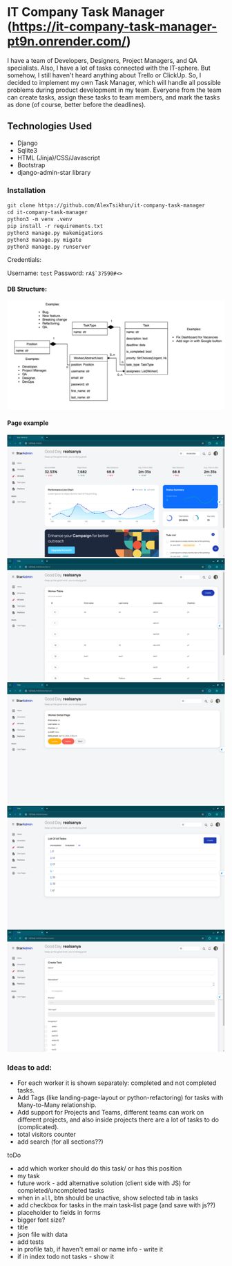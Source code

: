 # IT Company Task Manager (https://it-company-task-manager-pt9n.onrender.com/)
I have a team of Developers, Designers, Project Managers, and QA specialists. 
Also, I have a lot of tasks connected with the IT-sphere. 
But somehow, I still haven't heard anything about Trello or ClickUp. 
So, I decided to implement my own Task Manager, which will handle all 
    possible problems during product development in my team. 
    Everyone from the team can create tasks, assign these tasks to team members,
    and mark the tasks as done (of course, better before the deadlines).


## Technologies Used

- Django
- Sqlite3
- HTML (Jinja)/CSS/Javascript
- Bootstrap
- django-admin-star library

### Installation
```shell
git clone https://github.com/AlexTsikhun/it-company-task-manager
cd it-company-task-manager
python3 -m venv .venv
pip install -r requirements.txt
python3 manage.py makemigations
python3 manage.py migate
python3 manage.py runserver

```

Credentials:

Username: `test`
Password: ```rA$`3?590#<>```

#### DB Structure:
![img.png](images/img.png)


#### Page example
![img.png](images/index.png)
![workers.png](images/workers.png)
![detail_worker.png](images%2Fdetail_worker.png)
![tasks.png](images%2Ftasks.png)
![create_task.png](images%2Fcreate_task.png)

### Ideas to add:

- For each worker it is shown separately: completed and not completed tasks.
- Add Tags (like landing-page-layout or python-refactoring) for tasks with Many-to-Many relationship.
- Add support for Projects and Teams, different teams can work on different projects, and also inside projects there are a lot of tasks to do (complicated).
- total visitors counter
- add search (for all sections??)


toDo
- add which worker should do this task/ or has this position
- my task
- future work - add alternative solution (client side with JS) for completed/uncompleted tasks
- when in `all`, btn should be unactive, show selected tab in tasks
- add checkbox for tasks in the main task-list page (and save with js??)
- placeholder to fields in forms
- bigger font size?
- title
- json file with data 
- add tests
- in profile tab, if haven't email or name info - write it
- if in index todo not tasks - show it

